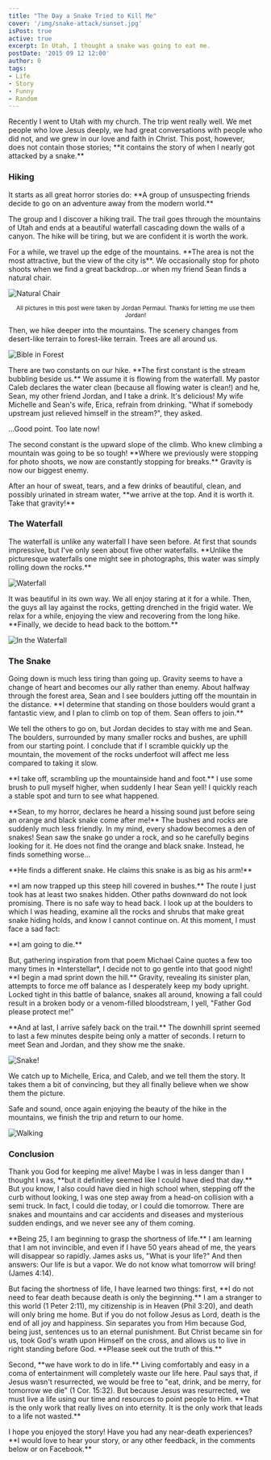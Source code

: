 ```yaml
---
title: "The Day a Snake Tried to Kill Me"
cover: '/img/snake-attack/sunset.jpg'
isPost: true
active: true
excerpt: In Utah, I thought a snake was going to eat me.
postDate: '2015 09 12 12:00'
author: 0
tags:
- Life
- Story
- Funny
- Random
---
```


<p>
	Recently I went to Utah with my church.  The trip went really well.  We met people
	who love Jesus deeply, we had great conversations with people who did not, and we grew in our love and faith in Christ.
	This post, however, does not contain those stories; **it contains the story of when I nearly got
	attacked by a snake.**
</p>

<h3>Hiking</h3>

<p>
	It starts as all great horror stories do:
	**A group of unsuspecting friends decide to go on an adventure away from the modern world.**
</p>

<p>
	The group and I discover a hiking trail. The trail goes through the mountains of Utah and ends at a
	beautiful waterfall cascading down the walls of a canyon.  The hike will be tiring, but we are confident it is
	worth the work.
</p>

<p>
	For a while, we travel up the edge of the mountains.  **The area is not the most attractive,
	but the view of the city is**.  We occasionally stop for photo shoots when we find a great
	backdrop...or when my friend Sean finds a natural chair.
</p>

<p>
	<img class="small-image" src="/img/snake-attack/naturalchair.jpg" alt="Natural Chair">
	<center><small>All pictures in this post were taken by Jordan Permaul. Thanks for letting me use them Jordan!</small></center>
</p>

<p>
	Then, we hike deeper into the mountains.  The scenery changes from desert-like terrain to
	forest-like terrain.  Trees are all around us.</p>
</p>

<p>
	<img class="small-image" src="/img/snake-attack/quiettime.jpg" alt="Bible in Forest">
</p>

<p>
	There are two constants on our hike.  **The first
	constant is the stream bubbling beside us.**  We assume it is flowing from the waterfall.
	My pastor Caleb declares the water clean (because all flowing water is clean!) and he, Sean, my
	other friend Jordan, and I take a drink.  It's delicious!
	My wife Michelle and Sean's wife, Erica, refrain from drinking.  "What if somebody upstream just
	relieved himself in the stream?", they asked.
</p>

<p>
	...Good point.  Too late now!
</p>

</p>
	The second constant is the upward slope of the climb. Who knew climbing a mountain was
	going to be so tough! **Where we previously were stopping for
	photo shoots, we now are constantly stopping for breaks.**  Gravity is now our biggest enemy.
</p>

<p>
	After an hour of sweat, tears, and a few drinks of beautiful, clean, and possibly urinated in 
	stream water, **we arrive at the top.  And it is worth it. Take that gravity!**
</p>

<h3>The Waterfall</h3>

<p>
	The waterfall is unlike any waterfall I have seen before.  At first that sounds impressive,
	but I've only seen about five other waterfalls.  **Unlike the picturesque waterfalls one
	might see in photographs, this water was simply rolling down the rocks.** 
</p>

<p>
	<img class="small-image" src="/img/snake-attack/waterfall.jpg" alt="Waterfall">
</p>

<p>
	It was beautiful in its own way.  We all enjoy staring at it for a while.  Then, the guys all lay against the rocks, getting drenched in the
	frigid water.  We relax for a while, enjoying the view and recovering from the long hike. **Finally,
	we decide to head back to the bottom.**
</p>

<p>
	<img class="small-image" src="/img/snake-attack/inwaterfall.jpg" alt="In the Waterfall">
</p>

<h3>The Snake</h3>

<p>
	Going down is much less tiring than going up.  Gravity seems to have a change of heart and becomes
	our ally rather than enemy.  About halfway through the forest area, Sean and 
	I see boulders jutting off the mountain in the distance.  **I determine
	that standing on those boulders would grant a fantastic view, and I plan to climb on top of them.  Sean
	offers to join.**
</p>

<p>
	We tell the others to go on, but Jordan decides to stay with me and Sean.
	The boulders, surrounded by many smaller rocks and bushes, are uphill from our
	starting point.  I conclude that if I scramble quickly up the mountain, the movement
	of the rocks underfoot will affect me less compared to taking it slow.
</p>

<p>
	**I take off, scrambling up the mountainside hand and foot.**  I use some brush to pull myself
	higher, when suddenly I hear Sean yell!  I quickly reach a stable spot and turn
	to see what happened.
</p>

<p>
	**Sean, to my horror, declares he heard a hissing sound just before seing an orange and black snake come
	after me!** The bushes and rocks are suddenly much less friendly.  In my mind, every shadow
	becomes a den of snakes!  Sean saw the snake go under a rock, and so he carefully begins looking
	for it.  He does not find the orange and black snake.  Instead, he finds something worse...
</p>

<p>
	**He finds a different snake. He claims this snake is as big as his arm!**
</p>

<p>
	**I am now trapped up this steep hill covered in bushes.**  The route I just took has at least two
	snakes hidden.  Other paths downward do not look promising.  There is no safe way to head back.  
	I look up at the boulders to which I was heading, examine all the rocks and shrubs 
	that make great snake hiding holds, and know I cannot
	continue on. At this moment, I must face a sad fact:
</p>

<p>
	**I am going to die.**
</p>

<p>
	But, gathering inspiration from that poem Michael Caine quotes a few too many times in *Interstellar*,
	I decide not to go gentle into that good night!  **I begin a mad sprint down the hill.**  Gravity,
	revealing its sinister plan, attempts to force me off balance as I desperately keep my body upright.
	Locked tight in this battle of balance, snakes all around, knowing a fall could result in a broken
	body or a venom-filled bloodstream, I yell, "Father God please protect me!"
</p>

<p>
	**And at last, I arrive safely back on the trail.**  The downhill sprint seemed to last a few minutes
	despite being only a matter of seconds.  I return to meet Sean and Jordan, and they show me
	the snake.
</p>

<p>
	<img class="small-image" src="/img/snake-attack/snake.jpg" alt="Snake!">
</p>

<p>
	We catch up to Michelle, Erica, and Caleb, and we tell them the story.  It takes them a bit of
	convincing, but they all finally believe when we show them the picture.
</p>

<p>
	Safe and sound, once again enjoying the beauty of the hike in the mountains, we finish the trip
	and return to our home.
</p>
<p>
	<img class="small-image" src="/img/snake-attack/mountainview.jpg" alt="Walking">
</p>

<h3>Conclusion</h3>

<p>
	Thank you God for keeping me alive!  Maybe I was in less danger than I thought I was,
	**but it definitley seemed like I could have died that day.**
	But you know, I also could have died in high school when, stepping off the curb without
	looking, I was one step away from a head-on collision with a semi truck. In fact, I could die today, 
	or I could die tomorrow. There are snakes and mountains and car accidents and 
	diseases and mysterious sudden endings, and we never see any of them coming.	
</p>

<p>
	**Being 25, I am beginning to grasp the shortness of life.**  I am learning that I am
	not invincible, and even if I have 50 years ahead of me, the years will disappear so rapidly.  
	James asks us, "What is your life?"  And then answers: Our life is but a vapor.  
	We do not know what tomorrow will bring! (James 4:14).
</p>

<p>
	But facing the shortness of life, I have learned two things: first, **I do not need to fear death because death is only the beginning.**
	I am a stranger to this world (1 Peter 2:11), my citizenship is in Heaven (Phil 3:20), and death will only bring me home.
	But if you do not follow Jesus as Lord, death is the end of all joy and happiness.
	Sin separates you from Him because God, being just,
	sentences us to an eternal punishment.  But Christ became sin for us, took God's wrath upon Himself on the
	cross, and allows us to live in right standing before God.  **Please seek out the truth of this.**
</p>

<p>
	Second, **we have work to do in life.**  Living comfortably and easy in a coma of entertainment
	will completely waste our life here.  Paul says that, if Jesus wasn't resurrected,
	we would be free to "eat, drink, and be merry, for tomorrow we die" (1 Cor. 15:32).  But because
	Jesus was resurrected, we must live a life using our time and resources to point people to Him.
	**That is the only work that really lives on into eternity.  It is the only work that leads to
	a life not wasted.**
</p>

<p>
	 I hope you enjoyed the story!  Have you
	had any near-death experiences?  **I would love to hear
	your story, or any other feedback, in the comments below or on Facebook.**  
</p>